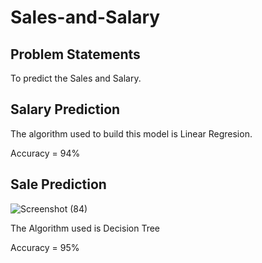 # Sales-and-Salary

## Problem Statements
To predict the Sales and Salary.

## Salary Prediction

The algorithm used to build this model is Linear Regresion.

Accuracy = 94%

## Sale Prediction


![Screenshot (84)](https://user-images.githubusercontent.com/54364376/139202584-59df55bd-9adc-4178-b293-1b4d2a6a2fdb.png)


The Algorithm used is Decision Tree

Accuracy = 95%
